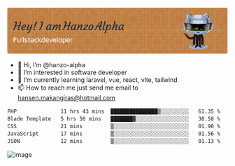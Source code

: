 ![Header](./github-header-image.png)

- 👋 Hi, I’m @hanzo-alpha
- 👀 I’m interested in software developer
- 🌱 I’m currently learning laravel, vue, react, vite, tailwind
- 📫 How to reach me just send me email to hansen.makangiras@hotmail.com 

<!---
hanzo-alpha/hanzo-alpha is a ✨ special ✨ repository because its `README.md` (this file) appears on your GitHub profile.
You can click the Preview link to take a look at your changes.
--->

<!--START_SECTION:waka-->

```txt
PHP              11 hrs 43 mins  ███████████████▒░░░░░░░░░   61.35 %
Blade Template   5 hrs 50 mins   ███████▓░░░░░░░░░░░░░░░░░   30.58 %
CSS              21 mins         ▒░░░░░░░░░░░░░░░░░░░░░░░░   01.90 %
JavaScript       17 mins         ▒░░░░░░░░░░░░░░░░░░░░░░░░   01.56 %
JSON             12 mins         ▒░░░░░░░░░░░░░░░░░░░░░░░░   01.13 %
```

<!--END_SECTION:waka-->

![image](https://github.com/hanzo-alpha/hanzo-alpha/assets/111342797/c4bd2977-6123-4017-8652-6e166259b484)

